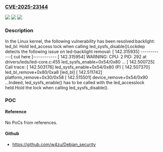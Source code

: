 ### [CVE-2025-23144](https://cve.mitre.org/cgi-bin/cvename.cgi?name=CVE-2025-23144)
![](https://img.shields.io/static/v1?label=Product&message=Linux&color=blue)
![](https://img.shields.io/static/v1?label=Version&message=ae232e45acf9621f2c96b41ca3af006ac7552c33%3C%2087d947a0607be384bfe7bb0935884a711e35ca07%20&color=brighgreen)
![](https://img.shields.io/static/v1?label=Vulnerability&message=n%2Fa&color=brighgreen)

### Description

In the Linux kernel, the following vulnerability has been resolved:backlight: led_bl: Hold led_access lock when calling led_sysfs_disable()Lockdep detects the following issue on led-backlight removal:  [  142.315935] ------------[ cut here ]------------  [  142.315954] WARNING: CPU: 2 PID: 292 at drivers/leds/led-core.c:455 led_sysfs_enable+0x54/0x80  ...  [  142.500725] Call trace:  [  142.503176]  led_sysfs_enable+0x54/0x80 (P)  [  142.507370]  led_bl_remove+0x80/0xa8 [led_bl]  [  142.511742]  platform_remove+0x30/0x58  [  142.515501]  device_remove+0x54/0x90  ...Indeed, led_sysfs_enable() has to be called with the led_accesslock held.Hold the lock when calling led_sysfs_disable().

### POC

#### Reference
No PoCs from references.

#### Github
- https://github.com/w4zu/Debian_security

